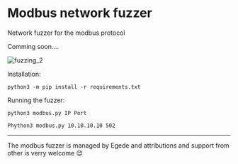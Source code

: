# Modbus network fuzzer
Network fuzzer for the modbus protocol

Comming soon....

![fuzzing_2](https://user-images.githubusercontent.com/5167692/230782624-acee0465-8463-4deb-97fc-2e628d027046.png)



Installation:
```
python3 -m pip install -r requirements.txt
```

Running the fuzzer:
````
python3 modbus.py IP Port

Phython3 modbus.py 10.10.10.10 502

````


-------------------------------------------------------------------------------------------------

The modbus fuzzer is managed by Egede and attributions and support from other is verry welcome 😊

